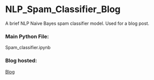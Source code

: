 # NLP_Spam_Classifier_Blog
A brief NLP Naive Bayes spam classifier model. Used for a blog post.

### Main Python File:
Spam_classifier.ipynb

### Blog hosted:
[Blog](https://bensdata.science.blog/2020/03/14/creating-a-spam-classifier-with-nlp-and-naive-bayes/)
